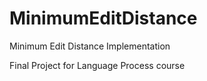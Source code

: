 # MinimumEditDistance
Minimum Edit Distance Implementation

Final Project for Language Process course
